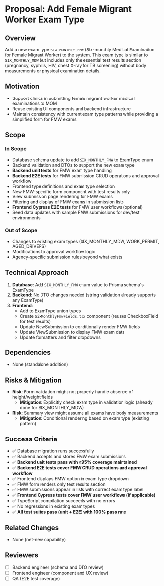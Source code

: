 # Proposal: Add Female Migrant Worker Exam Type

## Overview
Add a new exam type `SIX_MONTHLY_FMW` (Six-monthly Medical Examination for Female Migrant Worker) to the system. This exam type is similar to `SIX_MONTHLY_MDW` but includes only the essential test results section (pregnancy, syphilis, HIV, chest X-ray for TB screening) without body measurements or physical examination details.

## Motivation
- Support clinics in submitting female migrant worker medical examinations to MOM
- Reuse existing UI components and backend infrastructure
- Maintain consistency with current exam type patterns while providing a simplified form for FMW exams

## Scope

### In Scope
- Database schema update to add `SIX_MONTHLY_FMW` to ExamType enum
- Backend validation and DTOs to support the new exam type
- **Backend unit tests** for FMW exam type handling
- **Backend E2E tests** for FMW submission CRUD operations and approval workflow
- Frontend type definitions and exam type selection
- New FMW-specific form component with test results only
- View submission page rendering for FMW exams
- Filtering and display of FMW exams in submission lists
- **Frontend Cypress E2E tests** for FMW user workflows (optional)
- Seed data updates with sample FMW submissions for dev/test environments

### Out of Scope
- Changes to existing exam types (SIX_MONTHLY_MDW, WORK_PERMIT, AGED_DRIVERS)
- Modifications to approval workflow logic
- Agency-specific submission rules beyond what exists

## Technical Approach
1. **Database**: Add `SIX_MONTHLY_FMW` enum value to Prisma schema's ExamType
2. **Backend**: No DTO changes needed (string validation already supports any ExamType)
3. **Frontend**: 
   - Add to ExamType union types
   - Create `SixMonthlyFmwFields.tsx` component (reuses CheckboxField for test results)
   - Update NewSubmission to conditionally render FMW fields
   - Update ViewSubmission to display FMW exam data
   - Update formatters and filter dropdowns

## Dependencies
- None (standalone addition)

## Risks & Mitigation
- **Risk**: Form validation might not properly handle absence of height/weight fields
  - **Mitigation**: Explicitly check exam type in validation logic (already done for SIX_MONTHLY_MDW)
- **Risk**: Summary view might assume all exams have body measurements
  - **Mitigation**: Conditional rendering based on exam type (existing pattern)

## Success Criteria
- ✅ Database migration runs successfully
- ✅ Backend accepts and stores FMW exam submissions
- ✅ **Backend unit tests pass with ≥95% coverage maintained**
- ✅ **Backend E2E tests cover FMW CRUD operations and approval workflow**
- ✅ Frontend displays FMW option in exam type dropdown
- ✅ FMW form renders only test results section
- ✅ FMW submissions appear in lists with correct exam type label
- ✅ **Frontend Cypress tests cover FMW user workflows (if applicable)**
- ✅ TypeScript compilation succeeds with no errors
- ✅ No regressions in existing exam types
- ✅ **All test suites pass (unit + E2E) with 100% pass rate**

## Related Changes
- None (net-new capability)

## Reviewers
- [ ] Backend engineer (schema and DTO review)
- [ ] Frontend engineer (component and UX review)
- [ ] QA (E2E test coverage)
